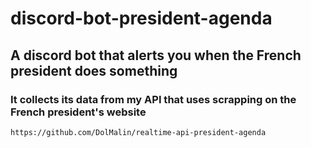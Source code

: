# discord-bot-president-agenda

## A discord bot that alerts you when the French president does something

### It collects its data from my API that uses scrapping on the French president's website
```https://github.com/DolMalin/realtime-api-president-agenda ```
